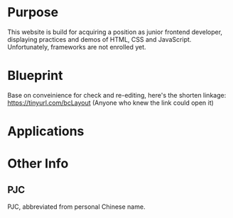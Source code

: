 # Purpose
This website is build for acquiring a position as junior frontend developer, displaying practices and demos of HTML, CSS and JavaScript.
Unfortunately, frameworks are not enrolled yet.


# Blueprint
Base on conveinience for check and re-editing, here's the shorten linkage: https://tinyurl.com/bcLayout
(Anyone who knew the link could open it)

# Applications
<!-- TODO:added later -->

# Other Info
## PJC
PJC, abbreviated from personal Chinese name.